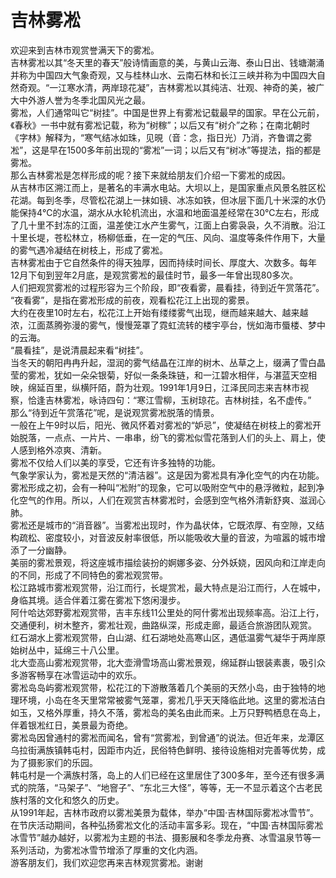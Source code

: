 # 吉林雾凇  
欢迎来到吉林市观赏誉满天下的雾凇。  
吉林雾凇以其“冬天里的春天”般诗情画意的美，与黄山云海、泰山日出、钱塘潮涌并称为中国四大气象奇观，又与桂林山水、云南石林和长江三峡并称为中国四大自然奇观。“一江寒水清，两岸琼花凝”，吉林雾凇以其纯洁、壮观、神奇的美，被广大中外游人誉为冬季北国风光之最。  
雾凇，人们通常叫它“树挂”。中国是世界上有雾凇记载最早的国家。早在公元前，《春秋》一书中就有雾凇记载，称为“树稼”；以后又有“树介”之称；在南北朝时《字林》解释为，“寒气结冰如珠，见晛（音：念，指日光）乃消，齐鲁谓之雾凇”，这是早在1500多年前出现的“雾凇”一词；以后又有“树冰”等提法，指的都是雾凇。  
那么吉林雾凇是怎样形成的呢？接下来就给朋友们介绍一下雾凇的成因。  
从吉林市区溯江而上，是著名的丰满水电站。大坝以上，是国家重点风景名胜区松花湖。每到冬季，尽管松花湖上一抹如镜、冰冻如铁，但冰层下面几十米深的水仍能保持4℃的水温，湖水从水轮机流出，水温和地面温差经常在30℃左右，形成了几十里不封冻的江面，温差使江水产生雾气，江面上白雾袅袅，久不消散。沿江十里长堤，苍松林立，杨柳低垂，在一定的气压、风向、温度等条件作用下，大量的雾气遇冷凝结在树枝上，形成了雾凇。  
吉林雾凇由于它自然条件的得天独厚，因而持续时间长、厚度大、次数多。每年12月下旬到翌年2月底，是观赏雾凇的最佳时节，最多一年曾出现80多次。  
人们把观赏雾凇的过程形容为三个阶段，即“夜看雾，晨看挂，待到近午赏落花”。  
“夜看雾”，是指在雾凇形成的前夜，观看松花江上出现的雾景。  
大约在夜里10时左右，松花江上开始有缕缕雾气出现，继而越来越大、越来越浓，江面蒸腾弥漫的雾气，慢慢笼罩了霓虹流转的楼宇亭台，恍如海市蜃楼、梦中的云海。  
“晨看挂”，是说清晨起来看“树挂”。  
当冬天的朝阳冉冉升起，湿润的雾气结晶在江岸的树木、丛草之上，缀满了雪白晶莹的雾凇，犹如一朵朵银菊，好似一条条珠链，和一江碧水相伴，与湛蓝天空相映，绵延百里，纵横阡陌，蔚为壮观。1991年1月9日，江泽民同志来吉林市视察，恰逢吉林雾凇，咏诗四句：“寒江雪柳，玉树琼花。吉林树挂，名不虚传。”  
那么“待到近午赏落花”呢，是说观赏雾凇脱落的情景。  
一般在上午9时以后，阳光、微风怀着对雾凇的“妒忌”，使凝结在树枝上的雾凇开始脱落，一点点、一片片、一串串，纷飞的雾凇似雪花落到人们的头上、肩上，使人感到格外凉爽、清新。  
雾凇不仅给人们以美的享受，它还有许多独特的功能。  
气象学家认为，雾凇是天然的“清洁器”。这是因为雾凇具有净化空气的内在功能。雾凇形成之初，会有一种叫“凇附”的现象，它可以吸附空气中的悬浮微粒，起到净化空气的作用。所以，人们在观赏吉林雾凇时，会感到空气格外清新舒爽、滋润心肺。  
雾凇还是城市的“消音器”。当雾凇出现时，作为晶状体，它既浓厚、有空隙，又结构疏松、密度较小，对音波反射率很低，所以能吸收大量的音波，为喧嚣的城市增添了一分幽静。  
美丽的雾凇景观，将这座城市描绘装扮的婀娜多姿、分外妖娆，因风向和江岸走向的不同，形成了不同特色的雾凇观赏带。  
松江路城市雾凇观赏带，沿江而行，长堤赏凇，最大特点是沿江而行，人在城中，身临其境。适合伴着江雾在雾凇下悠闲漫步。  
阿什哈达郊野雾凇观赏带，吉丰东线11公里处的阿什雾凇出现频率高。沿江上行，交通便利，树木整齐，雾凇壮观，曲路纵深，形成走廊，最适合旅游团队观赏。  
红石湖水上雾凇观赏带，白山湖、红石湖地处高寒山区，遇低温雾气凝华于两岸原始树丛中，延绵三十八公里。  
北大壶高山雾凇观赏带，北大壶滑雪场高山雾凇景观，绵延群山银装素裹，吸引众多游客畅享在冰雪运动中的欢乐。  
雾凇岛岛屿雾凇观赏带，松花江的下游散落着几个美丽的天然小岛，由于独特的地理环境，小岛在冬天里常常被雾气笼罩，雾凇几乎天天降临此地。这里的雾凇洁白如玉，又格外厚重，持久不落，雾凇岛的美名由此而来。上万只野鸭栖息在岛上，伴着银凇红日，美景最为奇绝。  
雾凇岛因曾通村的雾凇而闻名，曾有“赏雾凇，到曾通”的说法。但近年来，龙潭区乌拉街满族镇韩屯村，因距市内近，民俗特色鲜明、接待设施相对完善等优势，成为了摄影家们的乐园。  
韩屯村是一个满族村落，岛上的人们已经在这里居住了300多年，至今还有很多满式的院落，“马架子”、“地窨子”、“东北三大怪”，等等，无一不显示着这个古老民族村落的文化和悠久的历史。  
从1991年起，吉林市政府以雾凇美景为载体，举办“中国·吉林国际雾凇冰雪节”。在节庆活动期间，各种弘扬雾凇文化的活动丰富多彩。现在，“中国·吉林国际雾凇冰雪节”越办越好，以雾凇为主题的书法、摄影展和冬季龙舟赛、冰雪温泉节等一系列活动，为雾凇冰雪节增添了厚重的文化内涵。  
游客朋友们，我们欢迎您再来吉林观赏雾凇。谢谢  
<!-- Last processed: 2025-07-22 03:44:20 -->
